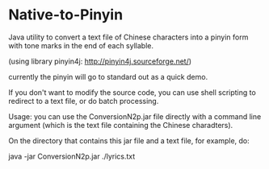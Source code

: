 # Native-to-Pinyin

Java utility to convert a text file of Chinese characters into a pinyin form with tone marks in the end of each syllable. 

(using library pinyin4j:   http://pinyin4j.sourceforge.net/)

currently the pinyin will go to standard out as a quick demo.

If you don't want to modify the source code, you can use shell scripting to redirect to a text file, or do batch processing.

Usage: 
you can use the ConversionN2p.jar file directly with a command line argument (which is the text file containing the Chinese charadters).

On the directory that contains this jar file and a text file, for example, do:

java -jar ConversionN2p.jar ./lyrics.txt
